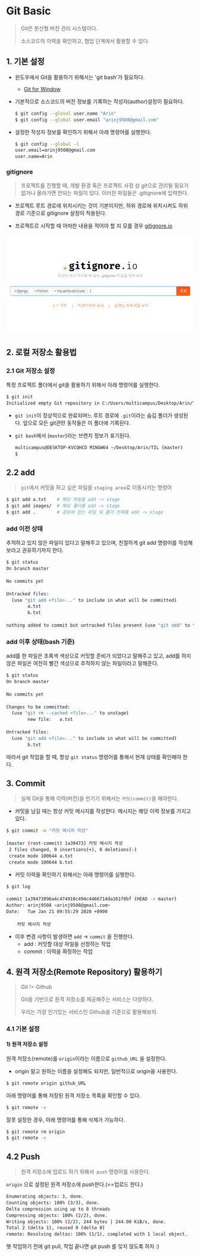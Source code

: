 # Git Basic

> Git은 분산형 버전 관리 시스템이다.
>
> 소스코드의 이력을 확인하고, 협업 단계에서 활용할 수 있다.



## 1. 기본 설정

- 윈도우에서 Git을 활용하기 위해서는 'git bash'가 필요하다.

  - [Git for Window](https://gitforwindows.org/)

- 기본적으로 소스코드의 버전 정보를 기록하는 작성자(author)설정이 필요하다.

  ```bash
  $ git config --gloval user.name "Arin"
  $ git config --global user.email "arinj9508@gmail.com"
  ```

- 설정한 작성자 정보를 확인하기 위해서 아래 명령어를 실행한다.

  ```bash
  $ git config --global -l
  user.email=arinj9508@gmail.com
  user.name=Arin
  ```

  

### gitignore

> 프로젝트를 진행할 때, 개발 환경 혹은 프로젝트 사정 상 git으로 관리될 필요가 없거나 올라가면 안되는 파일이 있다. 이러한 파일들은 .gitignore에 입력한다.

- 프로젝트 루트 경로에 위치시키는 것이 기본이지만, 하위 경로에 위치시켜도 하위 경로 기준으로 gitignore 설정이 적용된다.

- 프로젝트르 시작할 때 어떠한 내용을 적어야 할 지 모를 경우 [gitignore.io](https://www.gitignore.io/)

  

![image-20200121093700151](images/image-20200121093700151.png)

## 2. 로컬 저장소 활용법

### 2.1 Git 저장소 설정

특정 프로젝트 폴더에서 git을 활용하기 위해서 아래 명령어를 실행한다.

```bash
$ git init
Initialized empty Git repository in C:/Users/multicampus/Desktop/Arin/TIL/.git/
```

- `git init`이 정상적으로 완료되며느 루트 경로에 `.git`이라는 숨김 폴더가 생성된다. 앞으로 모든 git관련 동작들은 이 폴더에 기록된다.

- `git bash`에서 (`master`)라는 브랜치 정보가 표기된다.

  ```bash
  multicampus@DESKTOP-KVCQHCD MINGW64 ~/Desktop/Arin/TIL (master)
  $
  ```

  

## 2.2 add

> `git`에서 커밋을 하고 싶은 파일을 `staging area`로 이동시키는 명령어

```bash 
$ git add a.txt    # 해당 파일을 add -> stage
$ git add images/  # 해당 폴더를 add -> stage
$ git add .        # 경로에 있는 파일 및 폴더 전체를 add -> stage
```

### add 이전 상태

추적하고 있지 않은 파일이 있다고 말해주고 있으며, 친절하게 git add 명령어를 작성해 보라고 권유하기까지 한다.

```bash
$ git status
On branch master

No commits yet

Untracked files:
  (use "git add <file>..." to include in what will be committed)
        a.txt
        b.txt

nothing added to commit but untracked files present (use "git add" to track)
```

### add 이후 상태(bash 기준)

add를 한 파일은 초록색 색상으로 커밋할 준비가 되었다고 말해주고 있고, add를 하지 않은 파일은 여전히 빨간 색상으로 추적하지 않는 파일이라고 말해준다.

```bash
$ git status
On branch master

No commits yet

Changes to be committed:
  (use "git rm --cached <file>..." to unstage)
        new file:   a.txt

Untracked files:
  (use "git add <file>..." to include in what will be committed)
        b.txt

```

따라서 git 작업을 할 때, 항상 `git status`  명령어를 통해서 현재 상태를 확인해야 한다.

###    

## 3. Commit

> 실제 Git을 통해 이력(버전)을 만기기 위해서는 `커밋(commit)`을 해야한다.

- 커밋을 남길 때는 항상 커밋 메시지를 작성한다. 메시지는 해당 이력 정보를 가지고 있다.

```bash
$ git commit -m "커밋 메시지 작성"

[master (root-commit) 1a39473] 커밋 메시지 작성
 2 files changed, 0 insertions(+), 0 deletions(-)
 create mode 100644 a.txt
 create mode 100644 b.txt
```

- 커밋 이력을 확인하기 위해서는 아래 명령어를 실행한다.

```bash
$ git log

commit 1a39473896a4c474910c494c4466714da161f0bf (HEAD -> master)
Author: arinj9508 <arinj9508@gmail.com>
Date:   Tue Jan 21 09:55:29 2020 +0900

    커밋 메시지 작성
```

- 이후 변경 사항이 발생하면 `add` -> `commit` 을 진행한다.
  - add : 커밋할 대상 파일을 선정하는 작업
  - commit : 이력을 확정하는 작업

## 4. 원격 저장소(Remote Repository) 활용하기

> Git != Github
>
> Git을 기반으로 원격 저장소를 제공해주는 서비스는 다양하다.
>
> 우리는 가장 인기있는 서비스인  Github을 기준으로 활용해보자.

### 4.1 기본 설정

#### 1) 원격 저장소 설정

원격 저장소(remote)를 `origin`이라는 이름으로 `github_URL` 을 설정한다.

- origin 말고 원하는 이름을 설정해도 되지만, 일반적으로 origin을 사용한다.

```bash
$ git remote origin github_URL
```



아래 명령어를 통해 저장된 원격 저장소 목록을 확인할 수 있다.

```bash
$ git remote -v
```

잘못 설정한 경우, 아래 명령어를 통해 삭제가 가능하다.

```bash
$ git remote rm origin
$ git remote -v
```



## 4.2 Push

> 원격 저장소에 업로드 하기 위해서` push` 명령어를 사용한다.

`origin` 으로 설정된 원격 저장소에 push한다.(==업로드 한다.)

```bash
Enumerating objects: 3, done.
Counting objects: 100% (3/3), done.
Delta compression using up to 8 threads
Compressing objects: 100% (2/2), done.
Writing objects: 100% (2/2), 244 bytes | 244.00 KiB/s, done.
Total 2 (delta 1), reused 0 (delta 0)
remote: Resolving deltas: 100% (1/1), completed with 1 local object.

```



햇 작업하기 전에 git pull, 작업 끝나면 git push 를 잊지 않도록 하자 :)